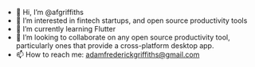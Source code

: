- 👋 Hi, I’m @afgriffiths
- 👀 I’m interested in fintech startups, and open source productivity tools
- 🌱 I’m currently learning Flutter
- 💞️ I’m looking to collaborate on any open source productivity tool, particularly ones that provide a cross-platform desktop app.
- 📫 How to reach me: adamfrederickgriffiths@gmail.com

<!---
afgriffiths/afgriffiths is a ✨ special ✨ repository because its `README.md` (this file) appears on your GitHub profile.
You can click the Preview link to take a look at your changes.
--->
